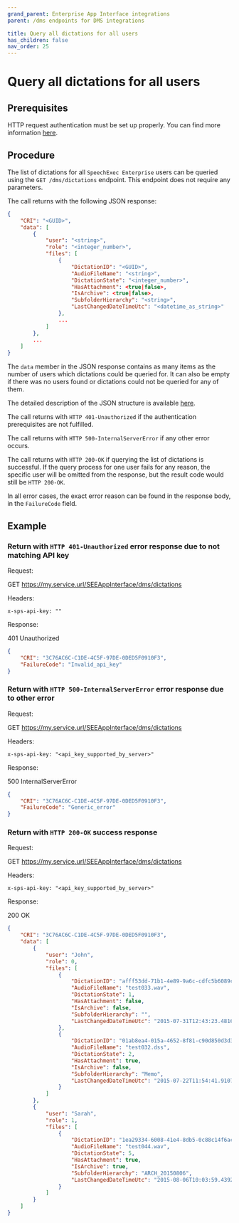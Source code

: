 ```yaml
---
grand_parent: Enterprise App Interface integrations
parent: /dms endpoints for DMS integrations

title: Query all dictations for all users
has_children: false
nav_order: 25
---
```


# Query all dictations for all users

## Prerequisites

HTTP request authentication must be set up properly.
You can find more information [here](./10_DmsAuthentication.md).

## Procedure

The list of dictations for all `SpeechExec Enterprise` users can be queried using the `GET /dms/dictations` endpoint. This endpoint does not require any parameters.

The call returns with the following JSON response:

``` json	
{
    "CRI": "<GUID>",
    "data": [
        {
            "user": "<string>",
            "role": "<integer_number>",
            "files": [
                {
                    "DictationID": "<GUID>",
                    "AudioFileName": "<string>",
                    "DictationState": "<integer_number>",
                    "HasAttachment": <true|false>,
                    "IsArchive": <true|false>,
                    "SubfolderHierarchy": "<string>",
                    "LastChangedDateTimeUtc": "<datetime_as_string>"
                },
                ...
            ]
        },
        ...
    ]
}
```

The `data` member in the JSON response contains as many items as the number of users which dictations could be queried for. It can also be empty if there was no users found or dictations could not be queried for any of them.

The detailed description of the JSON structure is available [here](./20_Dms_QueryDictationsForUser.md).

The call returns with `HTTP 401-Unauthorized` if the authentication prerequisites are not fulfilled.

The call returns with `HTTP 500-InternalServerError` if any other error occurs. 

The call returns with `HTTP 200-OK` if querying the list of dictations is successful. If the query process for one user fails for any reason, the specific user will be omitted from the response, but the result code would still be `HTTP 200-OK`.

In all error cases, the exact error reason can be found in the response body, in the `FailureCode` field.

## Example

### Return with `HTTP 401-Unauthorized` error response due to not matching API key

Request:

GET https://my.service.url/SEEAppInterface/dms/dictations

Headers:
```
x-sps-api-key: ""
```

Response:

401 Unauthorized
``` json
{
    "CRI": "3C76AC6C-C1DE-4C5F-97DE-0DED5F0910F3",
    "FailureCode": "Invalid_api_key"
}
```

### Return with `HTTP 500-InternalServerError` error response due to other error

Request:

GET https://my.service.url/SEEAppInterface/dms/dictations

Headers:
```
x-sps-api-key: "<api_key_supported_by_server>"
```

Response:

500 InternalServerError
``` json
{
    "CRI": "3C76AC6C-C1DE-4C5F-97DE-0DED5F0910F3",
    "FailureCode": "Generic_error"
}
```

### Return with `HTTP 200-OK` success response

Request:

GET https://my.service.url/SEEAppInterface/dms/dictations

Headers:
```
x-sps-api-key: "<api_key_supported_by_server>"
```

Response:

200 OK
``` json
{
    "CRI": "3C76AC6C-C1DE-4C5F-97DE-0DED5F0910F3",
    "data": [
        {
            "user": "John",
            "role": 0,
            "files": [
                {
                    "DictationID": "afff53dd-71b1-4e89-9a6c-cdfc5b6089c5",
                    "AudioFileName": "test033.wav",
                    "DictationState": 1,
                    "HasAttachment": false,
                    "IsArchive": false,
                    "SubfolderHierarchy": "",
                    "LastChangedDateTimeUtc": "2015-07-31T12:43:23.4816829Z"
                },
                {
                    "DictationID": "01ab8ea4-015a-4652-8f81-c90d850d3d34",
                    "AudioFileName": "test032.dss",
                    "DictationState": 2,
                    "HasAttachment": true,
                    "IsArchive": false,
                    "SubfolderHierarchy": "Memo",
                    "LastChangedDateTimeUtc": "2015-07-22T11:54:41.9107788Z"
                }
            ]
        },
        {
            "user": "Sarah",
            "role": 1,
            "files": [
                {
                    "DictationID": "1ea29334-6008-41e4-8db5-0c88c14f6ac0",
                    "AudioFileName": "test044.wav",
                    "DictationState": 5,
                    "HasAttachment": true,
                    "IsArchive": true,
                    "SubfolderHierarchy": "ARCH_20150806",
                    "LastChangedDateTimeUtc": "2015-08-06T10:03:59.4392679Z"
                }
            ]
        }
    ]
}
```
